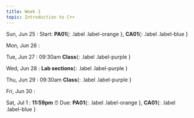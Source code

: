 ```yaml
---
title: Week 1
topic: Introduction to C++
---
```

Sun, Jun 25
: Start: **PA01**{: .label .label-orange }, **CA01**{: .label .label-blue }

Mon, Jun 26
: [](#)

Tue, Jun 27
: 09:30am **Class**{: .label .label-purple } 

Wed, Jun 28
: **Lab sections**{: .label .label-purple }

Thu, Jun 29
: 09:30am **Class**{: .label .label-purple } 

Fri, Jun 30
: [](#)

Sat, Jul 1
: **11:59pm**  ⏰  Due: **PA01**{: .label .label-orange }, **CA01**{: .label .label-blue }

